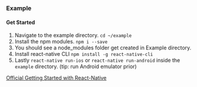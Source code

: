 ### Example
#### Get Started

1. Navigate to the example directory. ```cd ~/example```
2. Install the npm modules. ```npm i --save```
3. You should see a node_modules folder get created in Example directory.
4. Install react-native CLI ```npm install -g react-native-cli```
5. Lastly ```react-native run-ios``` or ```react-native run-android``` inside the `example` directory. (tip: run Android emulator prior)

[Official Getting Started with React-Native](http://facebook.github.io/react-native/docs/getting-started.html#content)